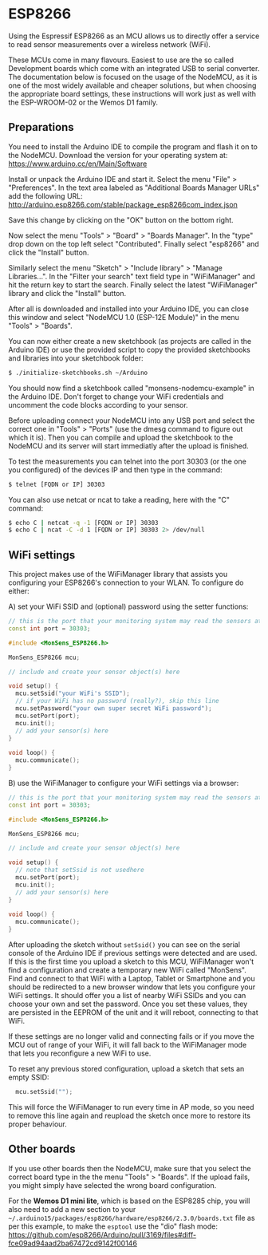 ESP8266
=======

Using the Espressif ESP8266 as an MCU allows us to directly offer a service to
read sensor measurements over a wireless network (WiFi).

These MCUs come in many flavours. Easiest to use are the so called Development
boards which come with an integrated USB to serial converter. The documentation
below is focused on the usage of the NodeMCU, as it is one of the most widely
available and cheaper solutions, but when choosing the appropriate board
settings, these instructions will work just as well with the ESP-WROOM-02 or the
Wemos D1 family.


Preparations
------------

You need to install the Arduino IDE to compile the program and flash it on to
the NodeMCU. Download the version for your operating system at:
https://www.arduino.cc/en/Main/Software

Install or unpack the Arduino IDE and start it. Select the menu "File" >
"Preferences". In the text area labeled as "Additional Boards Manager URLs" add
the following URL:
http://arduino.esp8266.com/stable/package_esp8266com_index.json

Save this change by clicking on the "OK" button on the bottom right.

Now select the menu "Tools" > "Board" > "Boards Manager". In the "type" drop down
on the top left select "Contributed". Finally select "esp8266" and click the
"Install" button.

Similarly select the menu "Sketch" > "Include library" > "Manage Libraries...".
In the "Filter your search" text field type in "WiFiManager" and hit the return
key to start the search. Finally select the latest "WiFiManager" library and
click the "Install" button.

After all is downloaded and installed into your Arduino IDE, you can close this
window and select "NodeMCU 1.0 (ESP-12E Module)" in the menu "Tools" > "Boards".

You can now either create a new sketchbook (as projects are called in the Arduino
IDE) or use the provided script to copy the provided sketchbooks and libraries
into your sketchbook folder:

```bash
$ ./initialize-sketchbooks.sh ~/Arduino
```

You should now find a sketchbook called "monsens-nodemcu-example" in the
Arduino IDE. Don't forget to change your WiFi credentials and uncomment the code
blocks according to your sensor.

Before uploading connect your NodeMCU into any USB port and select the correct
one in "Tools" > "Ports" (use the dmesg command to figure out which it is). Then
you can compile and upload the sketchbook to the NodeMCU and its server will
start immediatly after the upload is finished.

To test the measurements you can telnet into the port 30303 (or the one you
configured) of the devices IP and then type in the command:

```bash
$ telnet [FQDN or IP] 30303
```

You can also use netcat or ncat to take a reading, here with the "C" command:

```bash
$ echo C | netcat -q -1 [FQDN or IP] 30303
$ echo C | ncat -C -d 1 [FQDN or IP] 30303 2> /dev/null
```

WiFi settings
-------------

This project makes use of the WiFiManager library that assists you configuring
your ESP8266's connection to your WLAN. To configure do either:

A) set your WiFi SSID and (optional) password using the setter functions:

```c++
// this is the port that your monitoring system may read the sensors at
const int port = 30303;

#include <MonSens_ESP8266.h>

MonSens_ESP8266 mcu;

// include and create your sensor object(s) here

void setup() {
  mcu.setSsid("your WiFi's SSID");
  // if your WiFi has no password (really?), skip this line
  mcu.setPassword("your own super secret WiFi password");
  mcu.setPort(port);
  mcu.init();
  // add your sensor(s) here
}
 
void loop() {
  mcu.communicate();
}
```

B) use the WiFiManager to configure your WiFi settings via a browser:

```c++
// this is the port that your monitoring system may read the sensors at
const int port = 30303;

#include <MonSens_ESP8266.h>

MonSens_ESP8266 mcu;

// include and create your sensor object(s) here

void setup() {
  // note that setSsid is not usedhere
  mcu.setPort(port);
  mcu.init();
  // add your sensor(s) here
}
 
void loop() {
  mcu.communicate();
}
```

After uploading the sketch without `setSsid()` you can see on the serial console
of the Arduino IDE if previous settings were detected and are used. If this is
the first time you upload a sketch to this MCU, WiFiManager won't find a
configuration and create a temporary new WiFi called "MonSens". Find and connect
to that WiFi with a Laptop, Tablet or Smartphone and you should be redirected to
a new browser window that lets you configure your WiFi settings. It should offer
you a list of nearby WiFi SSIDs and you can choose your own and set the password.
Once you set these values, they are persisted in the EEPROM of the unit and it
will reboot, connecting to that WiFi.

If these settings are no longer valid and connecting fails or if you move the
MCU out of range of your WiFi, it will fall back to the WiFiManager mode that
lets you reconfigure a new WiFi to use.

To reset any previous stored configuration, upload a sketch that sets an empty
SSID:

```c++
  mcu.setSsid("");
```

This will force the WiFiManager to run every time in AP mode, so you need to
remove this line again and reupload the sketch once more to restore its proper
behaviour.

Other boards
------------

If you use other boards then the NodeMCU, make sure that you select the correct
board type in the the menu "Tools" > "Boards". If the upload fails, you might
simply have selected the wrong board configuration.

For the **Wemos D1 mini lite**, which is based on the ESP8285 chip, you will also
need to add a new section to your `~/.arduino15/packages/esp8266/hardware/esp8266/2.3.0/boards.txt`
file as per this example, to make the `esptool` use the "dio" flash mode:
https://github.com/esp8266/Arduino/pull/3169/files#diff-fce09ad94aad2ba67472cd9142f00146
